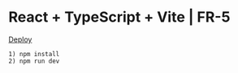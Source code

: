 # React + TypeScript + Vite | FR-5

[Deploy](https://maxlisyanskiy.github.io/strada-films)

```
1) npm install
2) npm run dev
```
